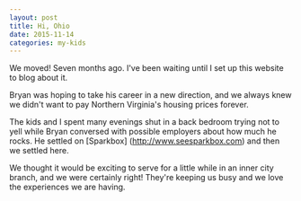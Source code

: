 ```yaml
---
layout: post
title: Hi, Ohio
date: 2015-11-14
categories: my-kids
---
```

We moved!  Seven months ago.  I've been waiting until I set up this website to blog 
about it.

Bryan was hoping to take his career in a new direction, and we always knew we didn't
want to pay Northern Virginia's housing prices forever.

The kids and I spent many evenings shut in a back bedroom trying not to yell while
Bryan conversed with possible employers about how much he rocks.  He settled on [Sparkbox]
(http://www.seesparkbox.com) and then we settled here.

We thought it would be exciting to serve for a little while in an inner city branch,
and we were certainly right! They're keeping us busy and we love the experiences
we are having.

